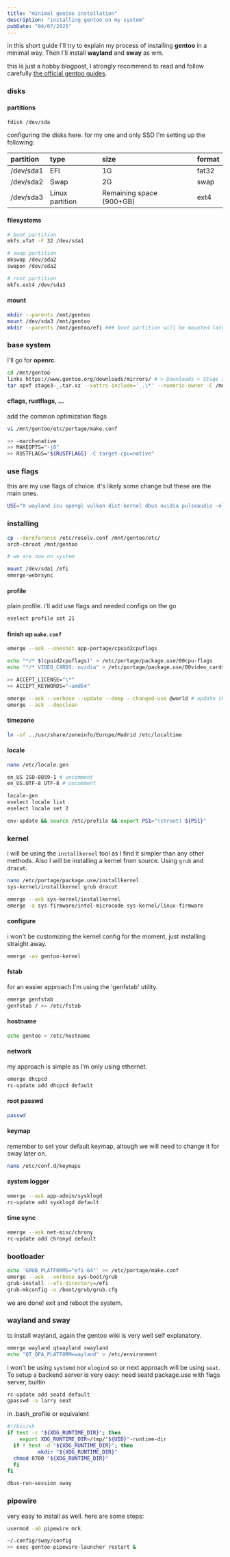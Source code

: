 ```yaml
---
title: "minimal gentoo installation"
description: "installing gentoo on my system"
pubDate: "04/07/2025"
---
```


in this short guide I'll try to explain my process of installing **gentoo** in a minimal way. Then I'll install **wayland** and **sway** as wm.

this is just a hobby blogpost, I strongly recommend to read and follow carefully [the official gentoo guides](https://wiki.gentoo.org/wiki/Handbook:AMD64).

### disks

#### partitions

```sh
fdisk /dev/sda
```

configuring the disks here. for my one and only SSD I'm setting up the following:

|partition|type|size|format|
|:-|:-|:-|:-|
|/dev/sda1|EFI|1G|fat32|
|/dev/sda2|Swap|2G|swap|
|/dev/sda3|Linux partition|Remaining space (900+GB)|ext4|

#### filesystems

```sh
# boot partition
mkfs.vfat -F 32 /dev/sda1

# swap partition
mkswap /dev/sda2
swapon /dev/sda2

# root partition
mkfs.ext4 /dev/sda3
```

#### mount

```sh
mkdir --parents /mnt/gentoo
mount /dev/sda3 /mnt/gentoo
mkdir --parents /mnt/gentoo/efi ### boot partition will be mounted later
```

### base system

I'll go for **openrc**.

```sh
cd /mnt/gentoo
links https://www.gentoo.org/downloads/mirrors/ # > Downloads > Stage 3 openrc
tar xpvf stage3-_.tar.xz --xattrs-include='_.\*' --numeric-owner -C /mnt/gentoo
```

#### cflags, rustflags, ...

add the common optimization flags

```sh
vi /mnt/gentoo/etc/portage/make.conf

>> -march=native
>> MAKEOPTS="-j8"
>> RUSTFLAGS="${RUSTFLAGS} -C target-cpu=native"
```

### use flags
this are my use flags of choice. it's likely some change but these are the main ones.

```sh
USE="X wayland icu opengl vulkan dist-kernel dbus nvidia pulseaudio -elogind -wayland -systemd -elogind -qt4 -qt5 -dvd -bluetooth -a52 -gnome -cups -gtk -emacs -kde -discord"
```

### installing

```sh
cp --dereference /etc/resolv.conf /mnt/gentoo/etc/
arch-chroot /mnt/gentoo

# we are now on system

mount /dev/sda1 /efi
emerge-webrsync
```
#### profile
plain profile. i'll add use flags and needed configs on the go
```sh
eselect profile set 21
```

#### finish up `make.conf`
```sh
emerge --ask --oneshot app-portage/cpuid2cpuflags

echo "*/* $(cpuid2cpuflags)" > /etc/portage/package.use/00cpu-flags
echo "*/* VIDEO_CARDS: nvidia" > /etc/portage/package.use/00video_cards

>> ACCEPT_LICENSE="\*"
>> ACCEPT_KEYWORDS="~amd64"

emerge --ask --verbose --update --deep --changed-use @world # update shouldn't take long given our chosen profile
emerge --ask --depclean
```

#### timezone
```sh
ln -sf ../usr/share/zoneinfo/Europe/Madrid /etc/localtime
```

#### locale
```sh
nano /etc/locale.gen

en_US ISO-8859-1 # uncomment
en_US.UTF-8 UTF-8 # uncomment

locale-gen
eselect locale list
eselect locale set 2

env-update && source /etc/profile && export PS1="(chroot) ${PS1}"
```

### kernel
i will be using the `installkernel` tool as I find it simpler than any other methods. Also I will be installing a kernel from source. Using `grub` and `dracut`.
```sh
nano /etc/portage/package.use/installkernel
sys-kernel/installkernel grub dracut

emerge --ask sys-kernel/installkernel
emerge -a sys-firmware/intel-microcode sys-kernel/linux-firmware
```

#### configure
i won't be customizing the kernel config for the moment, just installing straight away.

```sh
emerge -av gentoo-kernel
```

#### fstab
for an easier approach I'm using the 'genfstab' utility.

```sh
emerge genfstab
genfstab / >> /etc/fstab
```

#### hostname

```sh
echo gentoo > /etc/hostname
```

#### network
my approach is simple as I'm only using ethernet.

```sh
emerge dhcpcd
rc-update add dhcpcd default
```

#### root passwd
```sh
passwd
```

#### keymap
remember to set your default keymap, altough we will need to change it for sway later on.
```sh
nano /etc/conf.d/keymaps
```

#### system logger

```sh
emerge --ask app-admin/sysklogd
rc-update add sysklogd default
```

#### time sync

```sh
emerge --ask net-misc/chrony
rc-update add chronyd default
```

### bootloader

```sh
echo 'GRUB_PLATFORMS="efi-64"' >> /etc/portage/make.conf
emerge --ask --verbose sys-boot/grub
grub-install --efi-directory=/efi
grub-mkconfig -o /boot/grub/grub.cfg
```

we are done! exit and reboot the system.

### wayland and sway
to install wayland, again the gentoo wiki is very well self explanatory.

```sh
emerge wayland qtwayland xwayland
echo "QT_QPA_PLATFORM=wayland" > /etc/environment
```

i won't be using `systemd` nor `elogind` so or next approach will be using `seat`. To setup a backend server is very easy:
need seatd package.use with flags server, builtin


```sh
rc-update add seatd default
gpasswd -a larry seat
```

in .bash_profile or equivalent
```sh
#!/bin/sh
if test -z "${XDG_RUNTIME_DIR}"; then
    export XDG_RUNTIME_DIR=/tmp/"${UID}"-runtime-dir
  if ! test -d "${XDG_RUNTIME_DIR}"; then
          mkdir "${XDG_RUNTIME_DIR}"
  chmod 0700 "${XDG_RUNTIME_DIR}"
  fi
fi
```

```sh
dbus-run-session sway
```

### pipewire
very easy to install as well. here are some steps:

```sh
usermod -aG pipewire mrk

~/.config/sway/config
>> exec gentoo-pipewire-launcher restart &
```
